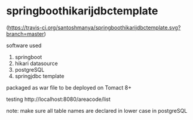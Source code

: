 # springboothikarijdbctemplate

(https://travis-ci.org/santoshmanya/springboothikarijdbctemplate.svg?branch=master)

software used


1. springboot
2. hikari datasource
3. postgreSQL
4. springjdbc template


packaged as war file to be deployed on Tomact 8+

testing http://localhost:8080/areacode/list


note: make sure all table names are declared in lower case in postgreSQL
